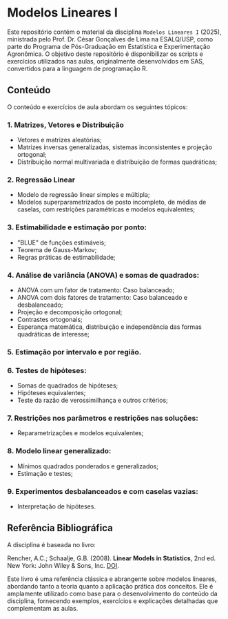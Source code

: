 # Modelos Lineares I

Este repositório contém o material da disciplina `Modelos Lineares I` (2025), ministrada pelo Prof. Dr. César Gonçalves de Lima na ESALQ/USP, como parte do Programa de Pós-Graduação em Estatística e Experimentação Agronômica. O objetivo deste repositório é disponibilizar os scripts e exercícios utilizados nas aulas, originalmente desenvolvidos em SAS, convertidos para a linguagem de programação R.

## Conteúdo 
O conteúdo e exercícios de aula abordam os seguintes tópicos:

### 1. Matrizes, Vetores e Distribuição
- Vetores e matrizes aleatórias; 
- Matrizes inversas generalizadas, sistemas inconsistentes e projeção ortogonal; 
- Distribuição normal multivariada e distribuição de formas quadráticas;

### 2. Regressão Linear
- Modelo de regressão linear simples e múltipla;
- Modelos superparametrizados de posto incompleto, de médias de caselas, com restrições paramétricas e modelos equivalentes;

### 3. Estimabilidade e estimação por ponto:
- "BLUE" de funções estimáveis;
- Teorema de Gauss-Markov;
- Regras práticas de estimabilidade;

### 4. Análise de variância (ANOVA) e somas de quadrados:
- ANOVA com um fator de tratamento: Caso balanceado; 
- ANOVA com dois fatores de tratamento: Caso balanceado e desbalanceado;
- Projeção e decomposição ortogonal;
- Contrastes ortogonais;
- Esperança matemática, distribuição e independência das formas quadráticas de interesse;

### 5. Estimação por intervalo e por região.

### 6. Testes de hipóteses:
- Somas de quadrados de hipóteses;
- Hipóteses equivalentes;
- Teste da razão de verossimilhança e outros critérios;

### 7. Restrições nos parâmetros e restrições nas soluções:
- Reparametrizações e modelos equivalentes;

### 8. Modelo linear generalizado:
- Mínimos quadrados ponderados e generalizados;
- Estimação e testes;

### 9. Experimentos desbalanceados e com caselas vazias:
- Interpretação de hipóteses.

## Referência Bibliográfica
A disciplina é baseada no livro:

Rencher, A.C.; Schaalje, G.B. (2008). **Linear Models in Statistics**, 2nd ed. New York: John Wiley & Sons, Inc. [DOI](https://doi.org/10.1002/9780470192610).

Este livro é uma referência clássica e abrangente sobre modelos lineares, abordando tanto a teoria quanto a aplicação prática dos conceitos. Ele é amplamente utilizado como base para o desenvolvimento do conteúdo da disciplina, fornecendo exemplos, exercícios e explicações detalhadas que complementam as aulas.


